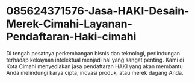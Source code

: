 # 085624371576-Jasa-HAKI-Desain-Merek-Cimahi-Layanan-Pendaftaran-Haki-cimahi
Di tengah pesatnya perkembangan bisnis dan teknologi, perlindungan terhadap kekayaan intelektual menjadi hal yang sangat penting. Kami di Kota Cimahi menyediakan jasa pendaftaran HAKI yang akan membantu Anda melindungi karya cipta, inovasi produk, atau merek dagang Anda.
